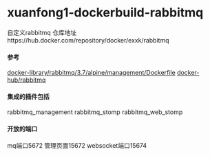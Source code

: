 # xuanfong1-dockerbuild-rabbitmq
自定义rabbitmq
仓库地址https://hub.docker.com/repository/docker/exxk/rabbitmq
#### 参考 
[docker-library/rabbitmq/3.7/alpine/management/Dockerfile](https://github.com/docker-library/rabbitmq/blob/4b2b11c59ee65c2a09616b163d4572559a86bb7b/3.7/alpine/management/Dockerfile)
[docker-hub/rabbitmq](https://hub.docker.com/r/_/rabbitmq/)

#### 集成的插件包括
rabbitmq_management
rabbitmq_stomp 
rabbitmq_web_stomp
#### 开放的端口
mq端口5672
管理页面15672
websocket端口15674
